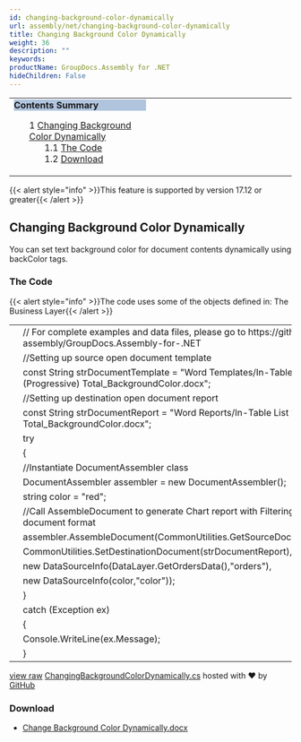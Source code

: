 ```yaml
---
id: changing-background-color-dynamically
url: assembly/net/changing-background-color-dynamically
title: Changing Background Color Dynamically
weight: 36
description: ""
keywords: 
productName: GroupDocs.Assembly for .NET
hideChildren: False
---
```

<table class="sectionMacro" border="0" cellpadding="5" cellspacing="0" width="100%"><tbody><tr><td valign="top" width="50%"><div class="panel" style="border-top-width: 1px; border-right-width: 1px; border-bottom-width: 1px; border-left-width: 1px;"><div class="panelHeader" style="border-bottom-width: 1px; background-color: rgb(176, 196, 222);"><b>Contents Summary</b></div><div class="panelContent"><style type="text/css">div.rbtoc1590388625603 { padding-top: 0px; padding-right: 0px; padding-bottom: 0px; padding-left: 0px; }div.rbtoc1590388625603 ul { list-style-type: none; list-style-image: none; margin-left: 0px; }div.rbtoc1590388625603 li { margin-left: 0px; padding-left: 0px; }</style><div class="toc rbtoc1590388625603"><ul class="toc-indentation"><li><span class="TOCOutline">1</span> <a href="#ChangingBackgroundColorDynamically-ChangingBackgroundColorDynamically">Changing Background Color Dynamically</a><ul class="toc-indentation"><li><span class="TOCOutline">1.1</span> <a href="#ChangingBackgroundColorDynamically-TheCode">The Code</a></li><li><span class="TOCOutline">1.2</span> <a href="#ChangingBackgroundColorDynamically-Download">Download</a></li></ul></li></ul></div></div></div></td><td valign="top" width="15%">&nbsp;</td><td valign="top" width="35%">&nbsp;</td></tr></tbody></table>

{{< alert style="info" >}}This feature is supported by version 17.12 or greater{{< /alert >}}

## Changing Background Color Dynamically

You can set text background color for document contents dynamically using backColor tags.

### The Code

{{< alert style="info" >}}The code uses some of the objects defined in: The Business Layer{{< /alert >}}

<table class="highlight tab-size js-file-line-container" data-tab-size="8" data-paste-markdown-skip=""><tbody><tr><td id="file-changingbackgroundcolordynamically-cs-L1" class="blob-num js-line-number" data-line-number="1"></td><td id="file-changingbackgroundcolordynamically-cs-LC1" class="blob-code blob-code-inner js-file-line"><span class="pl-c"><span class="pl-c">//</span> For complete examples and data files, please go to https://github.com/groupdocs-assembly/GroupDocs.Assembly-for-.NET</span></td></tr><tr><td id="file-changingbackgroundcolordynamically-cs-L2" class="blob-num js-line-number" data-line-number="2"></td><td id="file-changingbackgroundcolordynamically-cs-LC2" class="blob-code blob-code-inner js-file-line"><span class="pl-c"><span class="pl-c">//</span>Setting up source open document template</span></td></tr><tr><td id="file-changingbackgroundcolordynamically-cs-L3" class="blob-num js-line-number" data-line-number="3"></td><td id="file-changingbackgroundcolordynamically-cs-LC3" class="blob-code blob-code-inner js-file-line"><span class="pl-k">const</span> <span class="pl-en">String</span> <span class="pl-smi">strDocumentTemplate</span> <span class="pl-k">=</span> <span class="pl-s"><span class="pl-pds">"</span>Word Templates/In-Table List with Running (Progressive) Total_BackgroundColor.docx<span class="pl-pds">"</span></span>;</td></tr><tr><td id="file-changingbackgroundcolordynamically-cs-L4" class="blob-num js-line-number" data-line-number="4"></td><td id="file-changingbackgroundcolordynamically-cs-LC4" class="blob-code blob-code-inner js-file-line"><span class="pl-c"><span class="pl-c">//</span>Setting up destination open document report</span></td></tr><tr><td id="file-changingbackgroundcolordynamically-cs-L5" class="blob-num js-line-number" data-line-number="5"></td><td id="file-changingbackgroundcolordynamically-cs-LC5" class="blob-code blob-code-inner js-file-line"><span class="pl-k">const</span> <span class="pl-en">String</span> <span class="pl-smi">strDocumentReport</span> <span class="pl-k">=</span> <span class="pl-s"><span class="pl-pds">"</span>Word Reports/In-Table List with Running (Progressive) Total_BackgroundColor.docx<span class="pl-pds">"</span></span>;</td></tr><tr><td id="file-changingbackgroundcolordynamically-cs-L6" class="blob-num js-line-number" data-line-number="6"></td><td id="file-changingbackgroundcolordynamically-cs-LC6" class="blob-code blob-code-inner js-file-line"><span class="pl-k">try</span></td></tr><tr><td id="file-changingbackgroundcolordynamically-cs-L7" class="blob-num js-line-number" data-line-number="7"></td><td id="file-changingbackgroundcolordynamically-cs-LC7" class="blob-code blob-code-inner js-file-line">{</td></tr><tr><td id="file-changingbackgroundcolordynamically-cs-L8" class="blob-num js-line-number" data-line-number="8"></td><td id="file-changingbackgroundcolordynamically-cs-LC8" class="blob-code blob-code-inner js-file-line"><span class="pl-c"><span class="pl-c">//</span>Instantiate DocumentAssembler class</span></td></tr><tr><td id="file-changingbackgroundcolordynamically-cs-L9" class="blob-num js-line-number" data-line-number="9"></td><td id="file-changingbackgroundcolordynamically-cs-LC9" class="blob-code blob-code-inner js-file-line"><span class="pl-en">DocumentAssembler</span> <span class="pl-smi">assembler</span> <span class="pl-k">=</span> <span class="pl-k">new</span> <span class="pl-en">DocumentAssembler</span>();</td></tr><tr><td id="file-changingbackgroundcolordynamically-cs-L10" class="blob-num js-line-number" data-line-number="10"></td><td id="file-changingbackgroundcolordynamically-cs-LC10" class="blob-code blob-code-inner js-file-line"><span class="pl-k">string</span> <span class="pl-smi">color</span> <span class="pl-k">=</span> <span class="pl-s"><span class="pl-pds">"</span>red<span class="pl-pds">"</span></span>;</td></tr><tr><td id="file-changingbackgroundcolordynamically-cs-L11" class="blob-num js-line-number" data-line-number="11"></td><td id="file-changingbackgroundcolordynamically-cs-LC11" class="blob-code blob-code-inner js-file-line"><span class="pl-c"><span class="pl-c">//</span>Call AssembleDocument to generate Chart report with Filtering, Grouping, and Ordering in document format</span></td></tr><tr><td id="file-changingbackgroundcolordynamically-cs-L12" class="blob-num js-line-number" data-line-number="12"></td><td id="file-changingbackgroundcolordynamically-cs-LC12" class="blob-code blob-code-inner js-file-line"><span class="pl-smi">assembler</span>.<span class="pl-en">AssembleDocument</span>(<span class="pl-smi">CommonUtilities</span>.<span class="pl-en">GetSourceDocument</span>(<span class="pl-smi">strDocumentTemplate</span>),</td></tr><tr><td id="file-changingbackgroundcolordynamically-cs-L13" class="blob-num js-line-number" data-line-number="13"></td><td id="file-changingbackgroundcolordynamically-cs-LC13" class="blob-code blob-code-inner js-file-line"><span class="pl-smi">CommonUtilities</span>.<span class="pl-en">SetDestinationDocument</span>(<span class="pl-smi">strDocumentReport</span>),</td></tr><tr><td id="file-changingbackgroundcolordynamically-cs-L14" class="blob-num js-line-number" data-line-number="14"></td><td id="file-changingbackgroundcolordynamically-cs-LC14" class="blob-code blob-code-inner js-file-line"><span class="pl-k">new</span> <span class="pl-en">DataSourceInfo</span>(<span class="pl-smi">DataLayer</span>.<span class="pl-en">GetOrdersData</span>(),<span class="pl-s"><span class="pl-pds">"</span>orders<span class="pl-pds">"</span></span>),</td></tr><tr><td id="file-changingbackgroundcolordynamically-cs-L15" class="blob-num js-line-number" data-line-number="15"></td><td id="file-changingbackgroundcolordynamically-cs-LC15" class="blob-code blob-code-inner js-file-line"><span class="pl-k">new</span> <span class="pl-en">DataSourceInfo</span>(<span class="pl-smi">color</span>,<span class="pl-s"><span class="pl-pds">"</span>color<span class="pl-pds">"</span></span>));</td></tr><tr><td id="file-changingbackgroundcolordynamically-cs-L16" class="blob-num js-line-number" data-line-number="16"></td><td id="file-changingbackgroundcolordynamically-cs-LC16" class="blob-code blob-code-inner js-file-line">}</td></tr><tr><td id="file-changingbackgroundcolordynamically-cs-L17" class="blob-num js-line-number" data-line-number="17"></td><td id="file-changingbackgroundcolordynamically-cs-LC17" class="blob-code blob-code-inner js-file-line"><span class="pl-k">catch</span> (<span class="pl-en">Exception</span> <span class="pl-smi">ex</span>)</td></tr><tr><td id="file-changingbackgroundcolordynamically-cs-L18" class="blob-num js-line-number" data-line-number="18"></td><td id="file-changingbackgroundcolordynamically-cs-LC18" class="blob-code blob-code-inner js-file-line">{</td></tr><tr><td id="file-changingbackgroundcolordynamically-cs-L19" class="blob-num js-line-number" data-line-number="19"></td><td id="file-changingbackgroundcolordynamically-cs-LC19" class="blob-code blob-code-inner js-file-line"><span class="pl-smi">Console</span>.<span class="pl-en">WriteLine</span>(<span class="pl-smi">ex</span>.<span class="pl-smi">Message</span>);</td></tr><tr><td id="file-changingbackgroundcolordynamically-cs-L20" class="blob-num js-line-number" data-line-number="20"></td><td id="file-changingbackgroundcolordynamically-cs-LC20" class="blob-code blob-code-inner js-file-line">}</td></tr></tbody></table>

[view raw](https://gist.github.com/GroupDocsGists/ee5d086fa3fa545f0b9f78647054674b/raw/cce2e2d332e69d500081acbd75604588f08ae669/ChangingBackgroundColorDynamically.cs) [ChangingBackgroundColorDynamically.cs](https://gist.github.com/GroupDocsGists/ee5d086fa3fa545f0b9f78647054674b#file-changingbackgroundcolordynamically-cs) hosted with ❤ by [GitHub](https://github.com)

### Download

*   [Change Background Color Dynamically.docx](https://github.com/groupdocs-assembly/GroupDocs.Assembly-for-.NET/blob/master/Examples/Data/Source/Word%20Templates/In-Table%20List%20with%20Running%20(Progressive)%20Total_BackgroundColor.docx)
